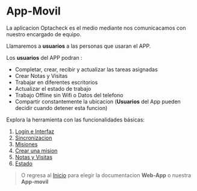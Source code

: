 # App-Movil

La aplicacion Optacheck es el medio mediante nos comunicacamos con nuestro encargado de equipo. 

Llamaremos a **usuarios** a las personas que usaran el APP. 

Los **usuarios** del APP podran :

 - Completar, crear, recibir y actualizar las tareas asignadas
 - Crear Notas y Visitas
 - Trabajar en diferentes escritorios
 - Actualizar el estado de trabajo
 - Trabajo Offline sin Wifi o Datos del telefono
 - Compartir constantemente la ubicacion (**Usuarios** del App pueden decidir cuando detener esta funcion)

 Explora la herramienta con las funcionalidades básicas:

1. [Login e Interfaz](/v1/app-movil/login_interfaz.html)
2. [Sincronizacion](/v1/web-app/basico/dashboard.html)
3. [Misiones](/v1/web-app/basico/contactos.html)
4. [Crear una mision](/v1/web-app/basico/formularios.html)
5. [Notas y Visitas](/v1/web-app/basico/misiones.html)
6. [Estado](/v1/web-app/basico/notas.html)

> O regresa al [Inicio](https://docs.optacheck.com/v1/) para elegir la documentacion **Web-App** o nuestra **App-movil**



<!--stackedit_data:
eyJoaXN0b3J5IjpbMTM3MTQ1ODU0Nyw5MjY5OTY4MTIsLTE1Mj
gwMzI4ODgsMTUwNTY3NjI3NSw3MzA5OTgxMTZdfQ==
-->